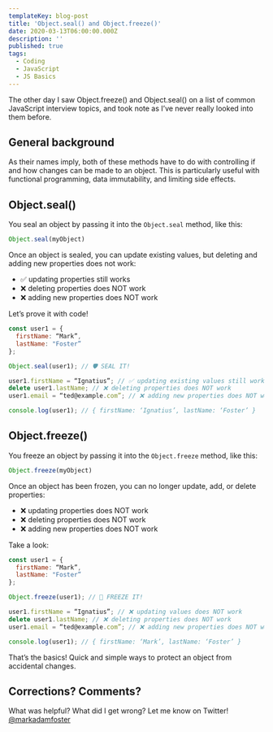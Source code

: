 ```yaml
---
templateKey: blog-post
title: 'Object.seal() and Object.freeze()'
date: 2020-03-13T06:00:00.000Z
description: ''
published: true
tags:
  - Coding
  - JavaScript
  - JS Basics
---
```


The other day I saw Object.freeze() and Object.seal() on a list of common JavaScript interview topics, and took note as I’ve never really looked into them before.

## General background

As their names imply, both of these methods have to do with controlling if and how changes can be made to an object. This is particularly useful with functional programming, data immutability, and limiting side effects.

## Object.seal()

You seal an object by passing it into the `Object.seal` method, like this:

```js
Object.seal(myObject)
```

Once an object is sealed, you can update existing values, but deleting and adding new properties does not work:

- ✅ updating properties still works
- ❌ deleting properties does NOT work
- ❌ adding new properties does NOT work

Let’s prove it with code!

```js
const user1 = {
  firstName: “Mark”,
  lastName: "Foster”
};

Object.seal(user1); // 🛡 SEAL IT!

user1.firstName = “Ignatius”; // ✅ updating existing values still works
delete user1.lastName; // ❌ deleting properties does NOT work
user1.email = “ted@example.com”; // ❌ adding new properties does NOT work

console.log(user1); // { firstName: ‘Ignatius’, lastName: ‘Foster’ }
```

## Object.freeze()

You freeze an object by passing it into the `Object.freeze` method, like this:

```js
Object.freeze(myObject)
```

Once an object has been frozen, you can no longer update, add, or delete properties:

- ❌ updating properties does NOT work
- ❌ deleting properties does NOT work
- ❌ adding new properties does NOT work

Take a look:

```js
const user1 = {
  firstName: “Mark”,
  lastName: "Foster”
};

Object.freeze(user1); // 🥶 FREEZE IT!

user1.firstName = “Ignatius”; // ❌ updating values does NOT work
delete user1.lastName; // ❌ deleting properties does NOT work
user1.email = “ted@example.com”; // ❌ adding new properties does NOT work

console.log(user1); // { firstName: ‘Mark’, lastName: ‘Foster’ }

```

That’s the basics! Quick and simple ways to protect an object from accidental changes.

## Corrections? Comments?

What was helpful? What did I get wrong? Let me know on Twitter! [@markadamfoster](https://www.twitter.com/markadamfoster)

